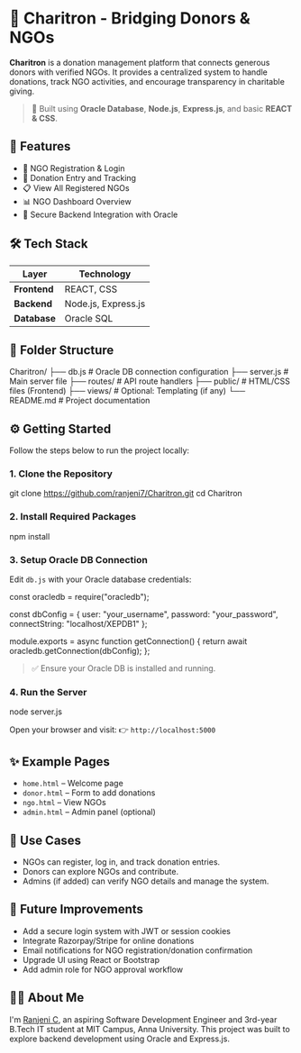 # 🌟 Charitron - Bridging Donors & NGOs

**Charitron** is a donation management platform that connects generous donors with verified NGOs. It provides a centralized system to handle donations, track NGO activities, and encourage transparency in charitable giving.

> 📌 Built using **Oracle Database**, **Node.js**, **Express.js**, and basic **REACT & CSS**.


## 🚀 Features

- 🧾 NGO Registration & Login
- 💸 Donation Entry and Tracking
- 📋 View All Registered NGOs
- 📊 NGO Dashboard Overview
- 🔐 Secure Backend Integration with Oracle


## 🛠️ Tech Stack

| Layer         | Technology               |
|---------------|--------------------------|
| **Frontend**  | REACT, CSS               |
| **Backend**   | Node.js, Express.js      |
| **Database**  | Oracle SQL               |


## 📂 Folder Structure


Charitron/
├── db.js                # Oracle DB connection configuration
├── server.js            # Main server file
├── routes/              # API route handlers
├── public/              # HTML/CSS files (Frontend)
├── views/               # Optional: Templating (if any)
└── README.md            # Project documentation

## ⚙️ Getting Started

Follow the steps below to run the project locally:

### 1. Clone the Repository

git clone https://github.com/ranjeni7/Charitron.git
cd Charitron

### 2. Install Required Packages

npm install

### 3. Setup Oracle DB Connection

Edit `db.js` with your Oracle database credentials:

const oracledb = require("oracledb");

const dbConfig = {
  user: "your_username",
  password: "your_password",
  connectString: "localhost/XEPDB1"
};

module.exports = async function getConnection() {
  return await oracledb.getConnection(dbConfig);
};

> ✅ Ensure your Oracle DB is installed and running.

### 4. Run the Server

node server.js

Open your browser and visit:
👉 `http://localhost:5000`

## ✨ Example Pages

* `home.html` – Welcome page
* `donor.html` – Form to add donations
* `ngo.html` – View NGOs
* `admin.html` – Admin panel (optional)

## 🎯 Use Cases

* NGOs can register, log in, and track donation entries.
* Donors can explore NGOs and contribute.
* Admins (if added) can verify NGO details and manage the system.

## 🧠 Future Improvements

* Add a secure login system with JWT or session cookies
* Integrate Razorpay/Stripe for online donations
* Email notifications for NGO registration/donation confirmation
* Upgrade UI using React or Bootstrap
* Add admin role for NGO approval workflow

## 🙋‍♀️ About Me

I'm [Ranjeni C](https://www.linkedin.com/in/ranjeni-c-53382128b), an aspiring Software Development Engineer and 3rd-year B.Tech IT student at MIT Campus, Anna University. This project was built to explore backend development using Oracle and Express.js.
